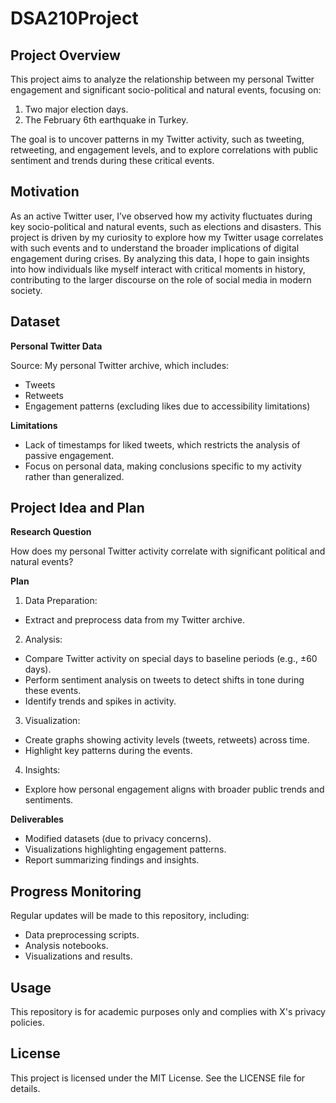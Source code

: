 # DSA210Project

## Project Overview

This project aims to analyze the relationship between my personal Twitter engagement and significant socio-political and natural events, focusing on:
1.	Two major election days.
2.	The February 6th earthquake in Turkey.

The goal is to uncover patterns in my Twitter activity, such as tweeting, retweeting, and engagement levels, and to explore correlations with public sentiment and trends during these critical events.

## Motivation

As an active Twitter user, I’ve observed how my activity fluctuates during key socio-political and natural events, such as elections and disasters. This project is driven by my curiosity to explore how my Twitter usage correlates with such events and to understand the broader implications of digital engagement during crises. By analyzing this data, I hope to gain insights into how individuals like myself interact with critical moments in history, contributing to the larger discourse on the role of social media in modern society.

## Dataset

__Personal Twitter Data__

Source: My personal Twitter archive, which includes:
* Tweets
*	Retweets
* Engagement patterns (excluding likes due to accessibility limitations)

__Limitations__

*	Lack of timestamps for liked tweets, which restricts the analysis of passive engagement.
*	Focus on personal data, making conclusions specific to my activity rather than generalized.

## Project Idea and Plan

__Research Question__

How does my personal Twitter activity correlate with significant political and natural events?

__Plan__

1.	Data Preparation:
*	Extract and preprocess data from my Twitter archive.
2.	Analysis:
*	Compare Twitter activity on special days to baseline periods (e.g., ±60 days).
* Perform sentiment analysis on tweets to detect shifts in tone during these events.
*	Identify trends and spikes in activity.
3.	Visualization:
*	Create graphs showing activity levels (tweets, retweets) across time.
*	Highlight key patterns during the events.
4.	Insights:
*	Explore how personal engagement aligns with broader public trends and sentiments.

__Deliverables__

* Modified datasets (due to privacy concerns).
* Visualizations highlighting engagement patterns.
* Report summarizing findings and insights.

## Progress Monitoring

Regular updates will be made to this repository, including:
* Data preprocessing scripts.
* Analysis notebooks.
* Visualizations and results.

## Usage

This repository is for academic purposes only and complies with X's privacy policies.

## License

This project is licensed under the MIT License. See the LICENSE file for details.
